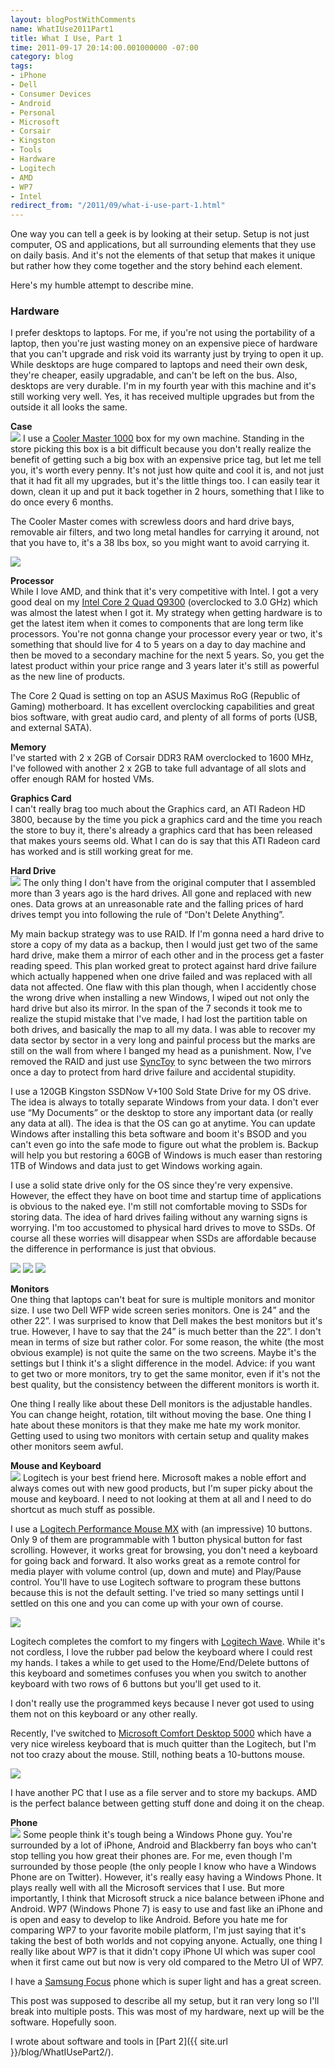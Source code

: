 ```yaml
---
layout: blogPostWithComments
name: WhatIUse2011Part1
title: What I Use, Part 1
time: 2011-09-17 20:14:00.001000000 -07:00
category: blog
tags:
- iPhone
- Dell
- Consumer Devices
- Android
- Personal
- Microsoft
- Corsair
- Kingston
- Tools
- Hardware
- Logitech
- AMD
- WP7
- Intel
redirect_from: "/2011/09/what-i-use-part-1.html"
---
```

One way you can tell a geek is by looking at their setup. Setup is not just computer, OS and applications, but all surrounding elements that they use on daily basis. And it's not the elements of that setup that makes it unique but rather how they come together and the story behind each element.

Here's my humble attempt to describe mine.

### Hardware

I prefer desktops to laptops. For me, if you're not using the portability of a laptop, then you're just wasting money on an expensive piece of hardware that you can't upgrade and risk void its warranty just by trying to open it up. While desktops are huge compared to laptops and need their own desk, they're cheaper, easily upgradable, and can't be left on the bus. Also, desktops are very durable. I'm in my fourth year with this machine and it's still working very well. Yes, it has received multiple upgrades but from the outside it all looks the same.

**Case**  
<img class="imageOnRight" src="{{ site.imgFolder_blog }}{{ page.name }}/MasterCooler03.jpg">
I use a [Cooler Master 1000](http://www.coolermaster-usa.com/product.php?category_id=18&amp;product_id=2700) box for my own machine. Standing in the store picking this box is a bit difficult because you don't really realize the benefit of getting such a big box with an expensive price tag, but let me tell you, it's worth every penny. It's not just how quite and cool it is, and not just that it had fit all my upgrades, but it's the little things too. I can easily tear it down, clean it up and put it back together in 2 hours, something that I like to do once every 6 months.

The Cooler Master comes with screwless doors and hard drive bays, removable air filters, and two long metal handles for carrying it around, not that you have to, it's a 38 lbs box, so you might want to avoid carrying it.

<img class="imageOnRight" src="{{ site.imgFolder_blog }}{{ page.name }}/MasterCooler01.jpg">

**Processor**  
While I love AMD, and think that it's very competitive with Intel. I got a very good deal on my [Intel Core 2 Quad Q9300](http://ark.intel.com/products/33922/Intel-Core2-Quad-Processor-Q9300-%286M-Cache-2_50-GHz-1333-MHz-FSB%29) (overclocked to 3.0 GHz) which was almost the latest when I got it. My strategy when getting hardware is to get the latest item when it comes to components that are long term like processors. You're not gonna change your processor every year or two, it's something that should live for 4 to 5 years on a day to day machine and then be moved to a secondary machine for the next 5 years. So, you get the latest product within your price range and 3 years later it's still as powerful as the new line of products.

The Core 2 Quad is setting on top an ASUS Maximus RoG (Republic of Gaming) motherboard. It has excellent overclocking capabilities and great bios software, with great audio card, and plenty of all forms of ports (USB, and external SATA).

**Memory**  
I've started with 2 x 2GB of Corsair DDR3 RAM overclocked to 1600 MHz, I've followed with another 2 x 2GB to take full advantage of all slots and offer enough RAM for hosted VMs.

**Graphics Card**  
I can't really brag too much about the Graphics card, an ATI Radeon HD 3800, because by the time you pick a graphics card and the time you reach the store to buy it, there's already a graphics card that has been released that makes yours seems old. What I can do is say that this ATI Radeon card has worked and is still working great for me.

**Hard Drive**  
<img class="imageOnRight" src="{{ site.imgFolder_blog }}{{ page.name }}/KingstonSSD02.jpg">
The only thing I don't have from the original computer that I assembled more than 3 years ago is the hard drives. All gone and replaced with new ones. Data grows at an unreasonable rate and the falling prices of hard drives tempt you into following the rule of “Don't Delete Anything”.

My main backup strategy was to use RAID. If I'm gonna need a hard drive to store a copy of my data as a backup, then I would just get two of the same hard drive, make them a mirror of each other and in the process get a faster reading speed. This plan worked great to protect against hard drive failure which actually happened when one drive failed and was replaced with all data not affected. One flaw with this plan though, when I accidently chose the wrong drive when installing a new Windows, I wiped out not only the hard drive but also its mirror. In the span of the 7 seconds it took me to realize the stupid mistake that I've made, I had lost the partition table on both drives, and basically the map to all my data. I was able to recover my data sector by sector in a very long and painful process but the marks are still on the wall from where I banged my head as a punishment. Now, I've removed the RAID and just use [SyncToy](http://www.microsoft.com/download/en/details.aspx?id=15155) to sync between the two mirrors once a day to protect from hard drive failure and accidental stupidity.

I use a 120GB Kingston SSDNow V+100 Sold State Drive for my OS drive. The idea is always to totally separate Windows from your data. I don't ever use “My Documents” or the desktop to store any important data (or really any data at all). The idea is that the OS can go at anytime. You can update Windows after installing this beta software and boom it's BSOD and you can't even go into the safe mode to figure out what the problem is. Backup will help you but restoring a 60GB of Windows is much easer than restoring 1TB of Windows and data just to get Windows working again.

I use a solid state drive only for the OS since they're very expensive. However, the effect they have on boot time and startup time of applications is obvious to the naked eye. I'm still not comfortable moving to SSDs for storing data. The idea of hard drives failing without any warning signs is worrying. I'm too accustomed to physical hard drives to move to SSDs. Of course all these worries will disappear when SSDs are affordable because the difference in performance is just that obvious.

<img class="imageOnRight" src="{{ site.imgFolder_blog }}{{ page.name }}/DellMonitor01.jpg">
<img class="imageOnRight" src="{{ site.imgFolder_blog }}{{ page.name }}/DellMonitor02.jpg">
<img class="imageOnRight" src="{{ site.imgFolder_blog }}{{ page.name }}/DellMonitor03.jpg">

**Monitors**  
One thing that laptops can't beat for sure is multiple monitors and monitor size. I use two Dell WFP wide screen series monitors. One is 24” and the other 22”. I was surprised to know that Dell makes the best monitors but it's true. However, I have to say that the 24” is much better than the 22”. I don't mean in terms of size but rather color. For some reason, the white (the most obvious example) is not quite the same on the two screens. Maybe it's the settings but I think it's a slight difference in the model. Advice: if you want to get two or more monitors, try to get the same monitor, even if it's not the best quality, but the consistency between the different monitors is worth it.

One thing I really like about these Dell monitors is the adjustable handles. You can change height, rotation, tilt without moving the base. One thing I hate about these monitors is that they make me hate my work monitor. Getting used to using two monitors with certain setup and quality makes other monitors seem awful.

**Mouse and Keyboard**  
<img class="imageInCenter" src="{{ site.imgFolder_blog }}{{ page.name }}/LogitechPerformanceMouseMX01.jpg">
Logitech is your best friend here. Microsoft makes a noble effort and always comes out with new good products, but I'm super picky about the mouse and keyboard. I need to not looking at them at all and I need to do shortcut as much stuff as possible.

I use a [Logitech Performance Mouse MX](http://www.logitech.com/en-us/mice-pointers/mice/devices/5845) with (an impressive) 10 buttons. Only 9 of them are programmable with 1 button physical button for fast scrolling. However, it works great for browsing, you don't need a keyboard for going back and forward. It also works great as a remote control for media player with volume control (up, down and mute) and Play/Pause control. You'll have to use Logitech software to program these buttons because this is not the default setting. I've tried so many settings until I settled on this one and you can come up with your own of course.

<img class="imageInCenter" src="{{ site.imgFolder_blog }}{{ page.name }}/LogitechWave01.jpg">

Logitech completes the comfort to my fingers with [Logitech Wave](http://www.logitech.com/en-us/keyboards/keyboard/devices/5994). While it's not cordless, I love the rubber pad below the keyboard where I could rest my hands. I takes a while to get used to the Home/End/Delete buttons of this keyboard and sometimes confuses you when you switch to another keyboard with two rows of 6 buttons but you'll get used to it.

I don't really use the programmed keys because I never got used to using them not on this keyboard or any other really.

Recently, I've switched to [Microsoft Comfort Desktop 5000](http://www.microsoft.com/hardware/en-us/p/wireless-comfort-desktop-5000/CSD-00001) which have a very nice wireless keyboard that is much quitter than the Logitech, but I'm not too crazy about the mouse. Still, nothing beats a 10-buttons mouse.

<img class="imageInCenter" src="{{ site.imgFolder_blog }}{{ page.name }}/MicrosoftComfortDesktop01.jpg">

I have another PC that I use as a file server and to store my backups. AMD is the perfect balance between getting stuff done and doing it on the cheap.

**Phone**  
<img class="imageOnRight" src="{{ site.imgFolder_blog }}{{ page.name }}/SamsungFocus01.jpg">
Some people think it's tough being a Windows Phone guy. You're surrounded by a lot of iPhone, Android and Blackberry fan boys who can't stop telling you how great their phones are. For me, even though I'm surrounded by those people (the only people I know who have a Windows Phone are on Twitter). However, it's really easy having a Windows Phone. It plays really well with all the Microsoft services that I use. But more importantly, I think that Microsoft struck a nice balance between iPhone and Android. WP7 (Windows Phone 7) is easy to use and fast like an iPhone and is open and easy to develop to like Android. Before you hate me for comparing WP7 to your favorite mobile platform, I'm just saying that it's taking the best of both worlds and not copying anyone. Actually, one thing I really like about WP7 is that it didn't copy iPhone UI which was super cool when it first came out but now is very old compared to the Metro UI of WP7.

I have a [Samsung Focus](http://www.samsung.com/us/mobile/cell-phones/SGH-I917ZKAATT) phone which is super light and has a great screen.

This post was supposed to describe all my setup, but it ran very long so I'll break into multiple posts. This was most of my hardware, next up will be the software. Hopefully soon.

I wrote about software and tools in [Part 2]({{ site.url }}/blog/WhatIUsePart2/).  